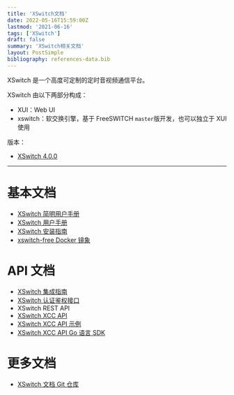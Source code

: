 ```yaml
---
title: 'XSwitch文档'
date: 2022-05-16T15:59:00Z
lastmod: '2021-06-16'
tags: ['XSwitch']
draft: false
summary: 'XSwitch相关文档'
layout: PostSimple
bibliography: references-data.bib
---
```


XSwitch 是一个高度可定制的定时音视频通信平台。

XSwitch 由以下两部分构成：

- XUI：Web UI
- xswitch：软交换引擎，基于 FreeSWITCH `master`版开发，也可以独立于 XUI 使用

版本：

- [XSwitch 4.0.0](/pages/xswitch-4.0.0)

<hr/>

# 基本文档

- [XSwitch 简明用户手册](https://demo.xswitch.cn/xswitch.html)
- [XSwitch 用户手册](/docs/xswitch-user.html)
- [XSwitch 安装指南](/pages/xswitch-install/)
- [xswitch-free Docker 镜象](https://github.com/rts-cn/xswitch-free)

# API 文档

- [XSwitch 集成指南](/docs/xswitch-integration-guide.html)
- [XSwitch 认证鉴权接口](/docs/xswitch-auth.html)
- XSwitch REST API
- [XSwitch XCC API](/docs/xswitch-xcc.html)
- [XSwitch XCC API 示例](https://git.xswitch.cn/xswitch/xcc-examples)
- [XSwitch XCC API Go 语言 SDK](https://git.xswitch.cn/xswitch/xctrl)

# 更多文档

- [XSwitch 文档 Git 仓库](https://git.xswitch.cn/xswitch/docs)
